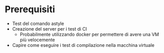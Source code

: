 # Prerequisiti

- Test del comando astyle
- Creazione del server per i test di CI
    - Probabilmente utilizzando docker per permettere di avere una VM più velocemente
- Capire come eseguire i test di compilazione nella macchina virtuale
  